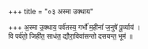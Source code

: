 +++
title = "०३ अस्मा उक्थाय"

+++
अ॒स्मा उ॒क्थाय॒ पर्व॑तस्य॒ गर्भो॑ म॒हीनां॑ ज॒नुषे॑ पू॒र्व्याय॑ ।  
वि पर्व॑तो॒ जिही॑त॒ साध॑त॒ द्यौरा॒विवा॑सन्तो दसयन्त॒ भूम॑ ॥